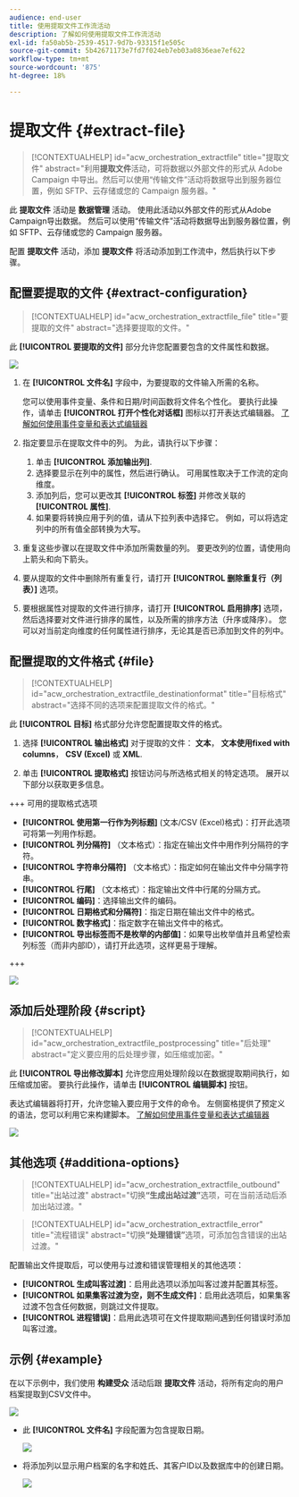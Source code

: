 ```yaml
---
audience: end-user
title: 使用提取文件工作流活动
description: 了解如何使用提取文件工作流活动
exl-id: fa50ab5b-2539-4517-9d7b-93315f1e505c
source-git-commit: 5b42671173e7fd7f024eb7eb03a0836eae7ef622
workflow-type: tm+mt
source-wordcount: '875'
ht-degree: 18%

---
```


# 提取文件 {#extract-file}

>[!CONTEXTUALHELP]
>id="acw_orchestration_extractfile"
>title="提取文件"
>abstract="利用&#x200B;**提取文件**&#x200B;活动，可将数据以外部文件的形式从 Adobe Campaign 中导出。然后可以使用“传输文件”活动将数据导出到服务器位置，例如 SFTP、云存储或您的 Campaign 服务器。"

此 **提取文件** 活动是 **数据管理** 活动。 使用此活动以外部文件的形式从Adobe Campaign导出数据。 然后可以使用“传输文件”活动将数据导出到服务器位置，例如 SFTP、云存储或您的 Campaign 服务器。

配置 **提取文件** 活动，添加 **提取文件** 将活动添加到工作流中，然后执行以下步骤。

## 配置要提取的文件 {#extract-configuration}

>[!CONTEXTUALHELP]
>id="acw_orchestration_extractfile_file"
>title="要提取的文件"
>abstract="选择要提取的文件。"

此 **[!UICONTROL 要提取的文件]** 部分允许您配置要包含的文件属性和数据。

![](../assets/extract-file-file.png)

1. 在 **[!UICONTROL 文件名]** 字段中，为要提取的文件输入所需的名称。

   您可以使用事件变量、条件和日期/时间函数将文件名个性化。 要执行此操作，请单击 **[!UICONTROL 打开个性化对话框]** 图标以打开表达式编辑器。 [了解如何使用事件变量和表达式编辑器](../event-variables.md)

1. 指定要显示在提取文件中的列。 为此，请执行以下步骤：

   1. 单击 **[!UICONTROL 添加输出列]**.
   1. 选择要显示在列中的属性，然后进行确认。 可用属性取决于工作流的定向维度。
   1. 添加列后，您可以更改其 **[!UICONTROL 标签]** 并修改关联的 **[!UICONTROL 属性]**.
   1. 如果要将转换应用于列的值，请从下拉列表中选择它。 例如，可以将选定列中的所有值全部转换为大写。

1. 重复这些步骤以在提取文件中添加所需数量的列。 要更改列的位置，请使用向上箭头和向下箭头。

1. 要从提取的文件中删除所有重复行，请打开 **[!UICONTROL 删除重复行（列表）]** 选项。

1. 要根据属性对提取的文件进行排序，请打开 **[!UICONTROL 启用排序]** 选项，然后选择要对文件进行排序的属性，以及所需的排序方法（升序或降序）。 您可以对当前定向维度的任何属性进行排序，无论其是否已添加到文件的列中。

## 配置提取的文件格式 {#file}

>[!CONTEXTUALHELP]
>id="acw_orchestration_extractfile_destinationformat"
>title="目标格式"
>abstract="选择不同的选项来配置提取文件的格式。"

此 **[!UICONTROL 目标]** 格式部分允许您配置提取文件的格式。

1. 选择 **[!UICONTROL 输出格式]** 对于提取的文件： **文本**， **文本使用fixed with columns**， **CSV (Excel)** 或 **XML**.

1. 单击 **[!UICONTROL 提取格式]** 按钮访问与所选格式相关的特定选项。 展开以下部分以获取更多信息。

+++ 可用的提取格式选项

   * **[!UICONTROL 使用第一行作为列标题]** (文本/CSV (Excel)格式)：打开此选项可将第一列用作标题。
   * **[!UICONTROL 列分隔符]** （文本格式）：指定在输出文件中用作列分隔符的字符。
   * **[!UICONTROL 字符串分隔符]** （文本格式）：指定如何在输出文件中分隔字符串。
   * **[!UICONTROL 行尾]** （文本格式）：指定输出文件中行尾的分隔方式。
   * **[!UICONTROL 编码]**：选择输出文件的编码。
   * **[!UICONTROL 日期格式和分隔符]**：指定日期在输出文件中的格式。
   * **[!UICONTROL 数字格式]**：指定数字在输出文件中的格式。
   * **[!UICONTROL 导出标签而不是枚举的内部值]**：如果导出枚举值并且希望检索列标签（而非内部ID），请打开此选项，这样更易于理解。

+++

   ![](../assets/extract-file-format.png)

## 添加后处理阶段 {#script}

>[!CONTEXTUALHELP]
>id="acw_orchestration_extractfile_postprocessing"
>title="后处理"
>abstract="定义要应用的后处理步骤，如压缩或加密。"

此 **[!UICONTROL 导出修改脚本]** 允许您应用处理阶段以在数据提取期间执行，如压缩或加密。 要执行此操作，请单击 **[!UICONTROL 编辑脚本]** 按钮。

表达式编辑器将打开，允许您输入要应用于文件的命令。 左侧窗格提供了预定义的语法，您可以利用它来构建脚本。 [了解如何使用事件变量和表达式编辑器](../event-variables.md)

![](../assets/extract-file-script.png)

## 其他选项 {#additiona-options}

>[!CONTEXTUALHELP]
>id="acw_orchestration_extractfile_outbound"
>title="出站过渡"
>abstract="切换&#x200B;**“生成出站过渡”**&#x200B;选项，可在当前活动后添加出站过渡。"

>[!CONTEXTUALHELP]
>id="acw_orchestration_extractfile_error"
>title="流程错误"
>abstract="切换&#x200B;**“处理错误”**&#x200B;选项，可添加包含错误的出站过渡。"

配置输出文件提取后，可以使用与过渡和错误管理相关的其他选项：

* **[!UICONTROL 生成叫客过渡]**：启用此选项以添加叫客过渡并配置其标签。
* **[!UICONTROL 如果集客过渡为空，则不生成文件]**：启用此选项后，如果集客过渡不包含任何数据，则跳过文件提取。
* **[!UICONTROL 进程错误]**：启用此选项可在文件提取期间遇到任何错误时添加叫客过渡。

## 示例 {#example}

在以下示例中，我们使用 **构建受众** 活动后跟 **提取文件** 活动，将所有定向的用户档案提取到CSV文件中。

![](../assets/extract-file-example.png)

* 此 **[!UICONTROL 文件名]** 字段配置为包含提取日期。

  ![](../assets/extract-file-example-name.png)

* 将添加列以显示用户档案的名字和姓氏、其客户ID以及数据库中的创建日期。

  ![](../assets/extract-file-example-columns.png)
